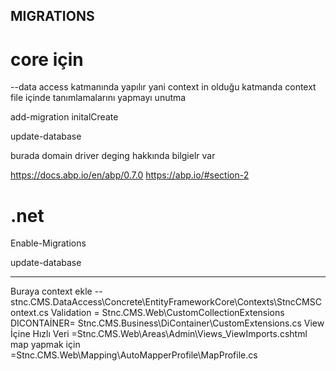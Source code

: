 ﻿
## MIGRATIONS

# core  için 

--data access katmanında yapılır yani context in olduğu katmanda 
context file içinde tanımlamalarını yapmayı unutma 

add-migration initalCreate

update-database

burada domain driver deging hakkında bilgielr var 

https://docs.abp.io/en/abp/0.7.0
https://abp.io/#section-2 


# .net 

Enable-Migrations

update-database 


---------------------------

Buraya context ekle  -- stnc.CMS.DataAccess\Concrete\EntityFrameworkCore\Contexts\StncCMSContext.cs
Validation = Stnc.CMS.Web\CustomCollectionExtensions\
DICONTAİNER= Stnc.CMS.Business\DiContainer\CustomExtensions.cs
View İçine Hızlı Veri =Stnc.CMS.Web\Areas\Admin\Views\_ViewImports.cshtml 
map yapmak için =Stnc.CMS.Web\Mapping\AutoMapperProfile\MapProfile.cs